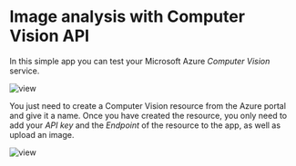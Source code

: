 # Image analysis with Computer Vision API

In this simple app you can test your Microsoft Azure _Computer Vision_ service.

![view](assets/view.png)

You just need to create a Computer Vision resource from the Azure portal and give it a name. Once you have created the resource, you only need to add your _API key_ and the _Endpoint_ of the resource to the app, as well as upload an image.

![view](assets/prediction.png)
